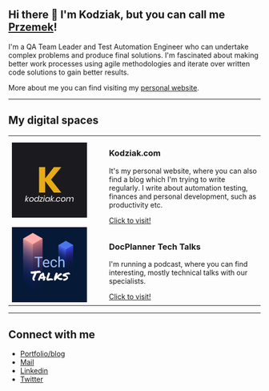 ## Hi there 👋 I'm Kodziak, but you can call me [Przemek](https://www.linkedin.com/in/ppaczoski/)!

I'm a QA Team Leader and Test Automation Engineer who can undertake complex problems and produce final solutions. I'm fascinated about making better work processes using agile methodologies and iterate over written code solutions to gain better results.

More about me you can find visiting my [personal website](https://kodziak.com).

---

## My digital spaces

<table>
  <tr>
    <td width="180px"><img src="https://raw.githubusercontent.com/Kodziak/kodziak/master/img/kodziak-logo.jpg" width="150px" height="150px"></td>
    <td><h3>Kodziak.com</h3><p>It's my personal website, where you can also find a blog which I'm trying to write regularly. I write about automation testing, finances and personal development, such as productivity etc.</p><a href="https://kodziak.com/blog">Click to visit!</a></td>
  </tr>
  <tr>
    <td width="180px"><img src="https://raw.githubusercontent.com/Kodziak/kodziak/master/img/tech-talks-logo.png" width="150px" height="150px"></td>
    <td><h3>DocPlanner Tech Talks</h3><p>I'm running a podcast, where you can find interesting, mostly technical talks with our specialists.</p><a href="https://anchor.fm/docplanner-tech-talks">Click to visit!</a></td>
  </tr>
 </table>

 ---

## Connect with me

- [Portfolio/blog](https://kodziak.com)
- [Mail](mailto:paczoski.przemyslaw@gmail.com)
- [Linkedin](https://www.linkedin.com/in/ppaczoski/)
- [Twitter](https://twitter.com/_kodziak)